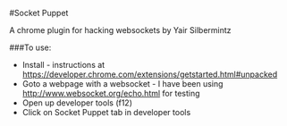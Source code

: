 #Socket Puppet

A chrome plugin for hacking websockets by Yair Silbermintz



###To use:

- Install - instructions at https://developer.chrome.com/extensions/getstarted.html#unpacked
- Goto a webpage with a websocket - I have been using http://www.websocket.org/echo.html for testing
- Open up developer tools (f12)
- Click on Socket Puppet tab in developer tools
